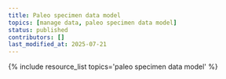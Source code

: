 ```yaml
---
title: Paleo specimen data model
topics: [manage data, paleo specimen data model]
status: published
contributors: []
last_modified_at: 2025-07-21
---
```


{% include resource_list topics='paleo specimen data model' %}
